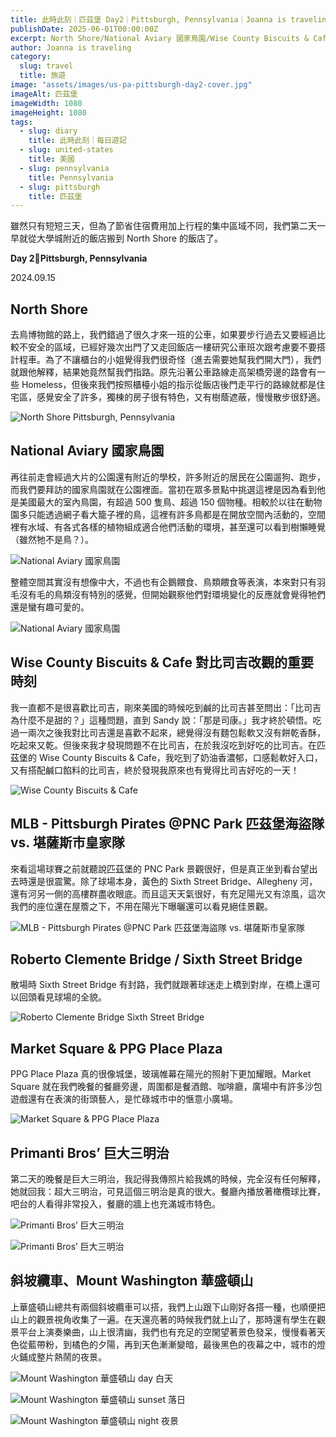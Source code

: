 ```yaml
---
title: 此時此刻｜匹茲堡 Day2｜Pittsburgh, Pennsylvania｜Joanna is traveling
publishDate: 2025-06-01T00:00:00Z
excerpt: North Shore/National Aviary 國家鳥園/Wise County Biscuits & Cafe 對比司吉改觀的重要時刻/MLB - Pittsburgh Pirates @PNC Park 匹茲堡海盜隊 vs. 堪薩斯市皇家隊/Market Square & PPG Place Plaza/Primanti Bros’ 巨大三明治/斜坡纜車、Mount Washington 華盛頓山
author: Joanna is traveling
category:
  slug: travel
  title: 旅遊
image: "assets/images/us-pa-pittsburgh-day2-cover.jpg"
imageAlt: 匹茲堡
imageWidth: 1080
imageHeight: 1080
tags:
  - slug: diary
    title: 此時此刻｜每日遊記
  - slug: united-states
    title: 美國
  - slug: pennsylvania
    title: Pennsylvania
  - slug: pittsburgh
    title: 匹茲堡
---
```

雖然只有短短三天，但為了節省住宿費用加上行程的集中區域不同，我們第二天一早就從大學城附近的飯店搬到 North Shore 的飯店了。

**Day 2📍Pittsburgh, Pennsylvania**

2024.09.15

## North Shore
去鳥博物館的路上，我們錯過了很久才來一班的公車，如果要步行過去又要經過比較不安全的區域，已經好幾次出門了又走回飯店一樓研究公車班次跟考慮要不要搭計程車。為了不讓櫃台的小姐覺得我們很奇怪（進去需要她幫我們開大門），我們就跟他解釋，結果她竟然幫我們指路。原先沿著公車路線走高架橋旁邊的路會有一些 Homeless，但後來我們按照櫃檯小姐的指示從飯店後門走平行的路線就都是住宅區，感覺安全了許多，獨棟的房子很有特色，又有樹蔭遮蔽，慢慢散步很舒適。

![North Shore Pittsburgh, Pennsylvania](/images/us-pa-pittsburgh-day2/us-pa-pittsburgh-day2-1.jpg)

## National Aviary 國家鳥園
再往前走會經過大片的公園還有附近的學校，許多附近的居民在公園遛狗、跑步，而我們要拜訪的國家鳥園就在公園裡面。當初在眾多景點中挑選這裡是因為看到他是美國最大的室內鳥園，有超過 500 隻鳥、超過 150 個物種。相較於以往在動物園多只能透過網子看大籠子裡的鳥，這裡有許多鳥都是在開放空間內活動的，空間裡有水域、有各式各樣的植物組成適合他們活動的環境，甚至還可以看到樹懶睡覺（雖然牠不是鳥？）。

![National Aviary 國家鳥園](/images/us-pa-pittsburgh-day2/us-pa-pittsburgh-day2-2.jpg)

整體空間其實沒有想像中大，不過也有企鵝餵食、鳥類餵食等表演，本來對只有羽毛沒有毛的鳥類沒有特別的感覺，但開始觀察他們對環境變化的反應就會覺得牠們還是蠻有趣可愛的。

![National Aviary 國家鳥園](/images/us-pa-pittsburgh-day2/us-pa-pittsburgh-day2-3.jpg)

## Wise County Biscuits & Cafe 對比司吉改觀的重要時刻
我一直都不是很喜歡比司吉，剛來美國的時候吃到鹹的比司吉甚至問出：「比司吉為什麼不是甜的？」這種問題，直到 Sandy 說：「那是司康。」我才終於頓悟。吃過一兩次之後我對比司吉還是喜歡不起來，總覺得沒有麵包鬆軟又沒有餅乾香酥，吃起來又乾。但後來我才發現問題不在比司吉，在於我沒吃到好吃的比司吉。在匹茲堡的 Wise County Biscuits & Cafe，我吃到了奶油香濃郁，口感鬆軟好入口，又有搭配鹹口餡料的比司吉，終於發現我原來也有覺得比司吉好吃的一天！

![Wise County Biscuits & Cafe](/images/us-pa-pittsburgh-day2/us-pa-pittsburgh-day2-4.jpg)

## MLB - Pittsburgh Pirates @PNC Park 匹茲堡海盜隊 vs. 堪薩斯市皇家隊
來看這場球賽之前就聽說匹茲堡的 PNC Park 景觀很好，但是真正坐到看台望出去時還是很震驚。除了球場本身，黃色的 Sixth Street Bridge、Allegheny 河，還有河另一側的高樓群盡收眼底。而且這天天氣很好，有充足陽光又有涼風，這次我們的座位還在屋簷之下，不用在陽光下曝曬還可以看見絕佳景觀。

![MLB - Pittsburgh Pirates @PNC Park 匹茲堡海盜隊 vs. 堪薩斯市皇家隊](/images/us-pa-pittsburgh-day2/us-pa-pittsburgh-day2-5.jpg)

## Roberto Clemente Bridge / Sixth Street Bridge
散場時 Sixth Street Bridge 有封路，我們就跟著球迷走上橋到對岸，在橋上還可以回頭看見球場的全貌。

![Roberto Clemente Bridge Sixth Street Bridge](/images/us-pa-pittsburgh-day2/us-pa-pittsburgh-day2-6.png)

## Market Square & PPG Place Plaza
PPG Place Plaza 真的很像城堡，玻璃帷幕在陽光的照射下更加耀眼。Market Square 就在我們晚餐的餐廳旁邊，周圍都是餐酒館、咖啡廳，廣場中有許多沙包遊戲還有在表演的街頭藝人，是忙碌城市中的愜意小廣場。

![Market Square & PPG Place Plaza](/images/us-pa-pittsburgh-day2/us-pa-pittsburgh-day2-7.jpg)

## Primanti Bros’ 巨大三明治
第二天的晚餐是巨大三明治，我記得我傳照片給我媽的時候，完全沒有任何解釋，她就回我：超大三明治，可見這個三明治是真的很大。餐廳內播放著橄欖球比賽，吧台的人看得非常投入，餐廳的牆上也充滿城市特色。

![Primanti Bros’ 巨大三明治](/images/us-pa-pittsburgh-day2/us-pa-pittsburgh-day2-8.png)

![Primanti Bros’ 巨大三明治](/images/us-pa-pittsburgh-day2/us-pa-pittsburgh-day2-9.jpg)

## 斜坡纜車、Mount Washington 華盛頓山
上華盛頓山總共有兩個斜坡纜車可以搭，我們上山跟下山剛好各搭一種，也順便把山上的觀景視角收集了一遍。在天還亮著的時候我們就上山了，那時還有學生在觀景平台上演奏樂曲，山上很清幽，我們也有充足的空閑望著景色發呆，慢慢看著天色從藍帶粉，到橘色的夕陽，再到天色漸漸變暗，最後黑色的夜幕之中，城市的燈火鋪成整片熱鬧的夜景。

![Mount Washington 華盛頓山 day 白天](/images/us-pa-pittsburgh-day2/us-pa-pittsburgh-day2-10.jpg)

![Mount Washington 華盛頓山 sunset 落日](/images/us-pa-pittsburgh-day2/us-pa-pittsburgh-day2-11.jpg)

![Mount Washington 華盛頓山 night 夜景](/images/us-pa-pittsburgh-day2/us-pa-pittsburgh-day2-12.jpg)
